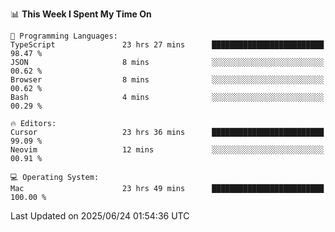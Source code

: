 <!--START_SECTION:waka-->
📊 **This Week I Spent My Time On** 

```text
💬 Programming Languages: 
TypeScript               23 hrs 27 mins      █████████████████████████   98.47 % 
JSON                     8 mins              ░░░░░░░░░░░░░░░░░░░░░░░░░   00.62 % 
Browser                  8 mins              ░░░░░░░░░░░░░░░░░░░░░░░░░   00.62 % 
Bash                     4 mins              ░░░░░░░░░░░░░░░░░░░░░░░░░   00.29 % 

🔥 Editors: 
Cursor                   23 hrs 36 mins      █████████████████████████   99.09 % 
Neovim                   12 mins             ░░░░░░░░░░░░░░░░░░░░░░░░░   00.91 % 

💻 Operating System: 
Mac                      23 hrs 49 mins      █████████████████████████   100.00 % 
```


 Last Updated on 2025/06/24 01:54:36 UTC
<!--END_SECTION:waka-->
